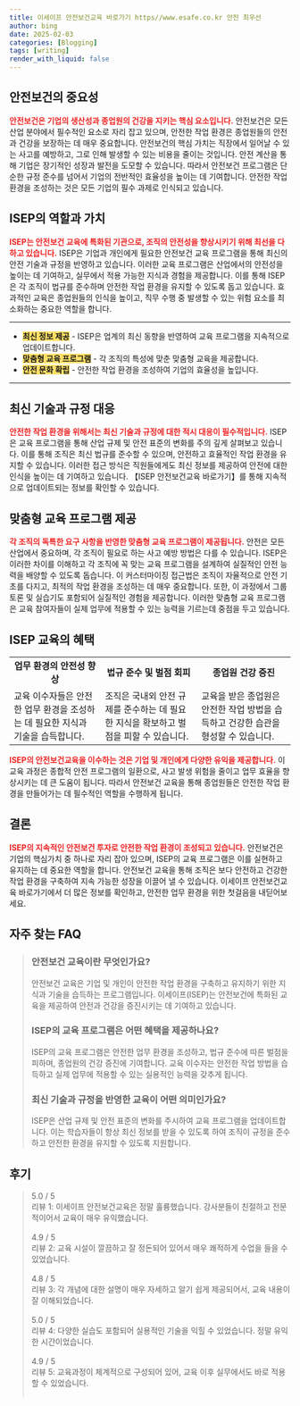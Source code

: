 ```yaml
---
title: 이세이프 안전보건교육 바로가기 https//www.esafe.co.kr 안전 최우선
author: bing
date: 2025-02-03
categories: [Blogging]
tags: [writing]
render_with_liquid: false
---
```



<h2 id='안전보건의 중요성'>안전보건의 중요성</h2>

<p><b><span style="color: #ee2323;">안전보건은 기업의 생산성과 종업원의 건강을 지키는 핵심 요소입니다.</span></b> 안전보건은 모든 산업 분야에서 필수적인 요소로 자리 잡고 있으며, 안전한 작업 환경은 종업원들의 안전과 건강을 보장하는 데 매우 중요합니다. 안전보건의 핵심 가치는 직장에서 일어날 수 있는 사고를 예방하고, 그로 인해 발생할 수 있는 비용을 줄이는 것입니다. 안전 계산을 통해 기업은 장기적인 성장과 발전을 도모할 수 있습니다. 따라서 안전보건 프로그램은 단순한 규정 준수를 넘어서 기업의 전반적인 효율성을 높이는 데 기여합니다. 안전한 작업 환경을 조성하는 것은 모든 기업의 필수 과제로 인식되고 있습니다.</p>

<h2 id='ISEP의 역할과 가치'>ISEP의 역할과 가치</h2>

<p><b><span style="color: #ee2323;">ISEP는 안전보건 교육에 특화된 기관으로, 조직의 안전성을 향상시키기 위해 최선을 다하고 있습니다.</span></b> ISEP은 기업과 개인에게 필요한 안전보건 교육 프로그램을 통해 최신의 안전 기술과 규정을 반영하고 있습니다. 이러한 교육 프로그램은 산업에서의 안전성을 높이는 데 기여하고, 실무에서 적용 가능한 지식과 경험을 제공합니다. 이를 통해 ISEP은 각 조직이 법규를 준수하며 안전한 작업 환경을 유지할 수 있도록 돕고 있습니다. 효과적인 교육은 종업원들의 인식을 높이고, 직무 수행 중 발생할 수 있는 위험 요소를 최소화하는 중요한 역할을 합니다.</p>

<hr />

<ul>
    <li><b><span style="background-color: #ffe066;">최신 정보 제공</span></b> - ISEP은 업계의 최신 동향을 반영하여 교육 프로그램을 지속적으로 업데이트합니다.</li>
    <li><b><span style="background-color: #ffe066;">맞춤형 교육 프로그램</span></b> - 각 조직의 특성에 맞춘 맞춤형 교육을 제공합니다.</li>
    <li><b><span style="background-color: #ffe066;">안전 문화 확립</span></b> - 안전한 작업 환경을 조성하여 기업의 효율성을 높입니다.</li>
</ul>

<hr />

<h2 id='최신 기술과 규정 대응'>최신 기술과 규정 대응</h2>

<p><b><span style="color: #ee2323;">안전한 작업 환경을 위해서는 최신 기술과 규정에 대한 적시 대응이 필수적입니다.</span></b> ISEP은 교육 프로그램을 통해 산업 규제 및 안전 표준의 변화를 주의 깊게 살펴보고 있습니다. 이를 통해 조직은 최신 법규를 준수할 수 있으며, 안전하고 효율적인 작업 환경을 유지할 수 있습니다. 이러한 접근 방식은 직원들에게도 최신 정보를 제공하여 안전에 대한 인식을 높이는 데 기여하고 있습니다. 【ISEP 안전보건교육 바로가기】를 통해 지속적으로 업데이트되는 정보를 확인할 수 있습니다.</p>

<h2 id='맞춤형 교육 프로그램 제공'>맞춤형 교육 프로그램 제공</h2>

<p><b><span style="color: #ee2323;">각 조직의 독특한 요구 사항을 반영한 맞춤형 교육 프로그램이 제공됩니다.</span></b> 안전은 모든 산업에서 중요하며, 각 조직이 필요로 하는 사고 예방 방법은 다를 수 있습니다. ISEP은 이러한 차이를 이해하고 각 조직에 꼭 맞는 교육 프로그램을 설계하여 실질적인 안전 능력을 배양할 수 있도록 돕습니다. 이 커스터마이징 접근법은 조직이 자율적으로 안전 기초를 다지고, 최적의 작업 환경을 조성하는 데 매우 중요합니다. 또한, 이 과정에서 그룹 토론 및 실습기도 포함되어 실질적인 경험을 제공합니다. 이러한 맞춤형 교육 프로그램은 교육 참여자들이 실제 업무에 적용할 수 있는 능력을 기르는데 중점을 두고 있습니다.</p>

<h2 id='ISEP 교육의 혜택'>ISEP 교육의 혜택</h2>

<table>
    <tr>
        <td style="text-align: center; height: 17px;"><b>업무 환경의 안전성 향상</b></td>
        <td style="text-align: center; height: 17px;"><b>법규 준수 및 벌점 회피</b></td>
        <td style="text-align: center; height: 17px;"><b>종업원 건강 증진</b></td>
    </tr>
    <tr>
        <td>교육 이수자들은 안전한 업무 환경을 조성하는 데 필요한 지식과 기술을 습득합니다.</td>
        <td>조직은 국내외 안전 규제를 준수하는 데 필요한 지식을 확보하고 벌점을 피할 수 있습니다.</td>
        <td>교육을 받은 종업원은 안전한 작업 방법을 습득하고 건강한 습관을 형성할 수 있습니다.</td>
    </tr>
</table>

<p><b><span style="color: #ee2323;">ISEP의 안전보건교육을 이수하는 것은 기업 및 개인에게 다양한 유익을 제공합니다.</span></b> 이 교육 과정은 종합적 안전 프로그램의 일환으로, 사고 발생 위험을 줄이고 업무 효율을 향상시키는 데 큰 도움이 됩니다. 따라서 안전보건 교육을 통해 종업원들은 안전한 작업 환경을 만들어가는 데 필수적인 역할을 수행하게 됩니다.</p>

<h2 id='결론'>결론</h2>

<p><b><span style="color: #ee2323;">ISEP의 지속적인 안전보건 투자로 안전한 작업 환경이 조성되고 있습니다.</span></b> 안전보건은 기업의 핵심가치 중 하나로 자리 잡아 있으며, ISEP의 교육 프로그램은 이를 실현하고 유지하는 데 중요한 역할을 합니다. 안전보건 교육을 통해 조직은 보다 안전하고 건강한 작업 환경을 구축하여 지속 가능한 성장을 이끌어 낼 수 있습니다. 이세이프 안전보건교육 바로가기에서 더 많은 정보를 확인하고, 안전한 업무 환경을 위한 첫걸음을 내딛어보세요.</p>


<h2 id='자주_찾는_FAQ'>자주 찾는 FAQ</h2>
<div itemscope="" itemtype="https://schema.org/FAQPage"> 
<blockquote> 
<div itemscope="" itemprop="mainEntity" itemtype="https://schema.org/Question"> 
<h3 itemprop="name">안전보건 교육이란 무엇인가요?</h3> 
<div itemscope="" itemprop="acceptedAnswer" itemtype="https://schema.org/Answer"> 
<span itemprop="text"> 
<p>안전보건 교육은 기업 및 개인이 안전한 작업 환경을 구축하고 유지하기 위한 지식과 기술을 습득하는 프로그램입니다. 이세이프(ISEP)는 안전보건에 특화된 교육을 제공하여 안전과 건강을 증진시키는 데 기여하고 있습니다.</p> 
</span> 
</div> 
</div> 

<div itemscope="" itemprop="mainEntity" itemtype="https://schema.org/Question"> 
<h3 itemprop="name">ISEP의 교육 프로그램은 어떤 혜택을 제공하나요?</h3> 
<div itemscope="" itemprop="acceptedAnswer" itemtype="https://schema.org/Answer"> 
<span itemprop="text"> 
<p>ISEP의 교육 프로그램은 안전한 업무 환경을 조성하고, 법규 준수에 따른 벌점을 피하며, 종업원의 건강 증진에 기여합니다. 교육 이수자는 안전한 작업 방법을 습득하고 실제 업무에 적용할 수 있는 실용적인 능력을 갖추게 됩니다.</p> 
</span> 
</div> 
</div> 

<div itemscope="" itemprop="mainEntity" itemtype="https://schema.org/Question"> 
<h3 itemprop="name">최신 기술과 규정을 반영한 교육이 어떤 의미인가요?</h3> 
<div itemscope="" itemprop="acceptedAnswer" itemtype="https://schema.org/Answer"> 
<span itemprop="text"> 
<p>ISEP은 산업 규제 및 안전 표준의 변화를 주시하여 교육 프로그램을 업데이트합니다. 이는 학습자들이 항상 최신 정보를 받을 수 있도록 하여 조직이 규정을 준수하고 안전한 환경을 유지할 수 있도록 지원합니다.</p> 
</span> 
</div> 
</div> 
</blockquote> 
</div>
<h2 id='후기'>후기</h2>
<div itemscope itemtype="https://schema.org/Product">
  <blockquote>
  <div itemprop="review" itemscope itemtype="https://schema.org/Review">
      <div itemprop="reviewRating" itemscope itemtype="https://schema.org/Rating"> <span itemprop="ratingValue">5.0</span> / <span itemprop="bestRating">5</span> </div>
      <span itemprop="reviewBody">리뷰 1: 이세이프 안전보건교육은 정말 훌륭했습니다. 강사분들이 친절하고 전문적이어서 교육이 매우 유익했습니다.</span>
  </div>
  <br>
  <div itemprop="review" itemscope itemtype="https://schema.org/Review">
      <div itemprop="reviewRating" itemscope itemtype="https://schema.org/Rating"> <span itemprop="ratingValue">4.9</span> / <span itemprop="bestRating">5</span> </div>
      <span itemprop="reviewBody">리뷰 2: 교육 시설이 깔끔하고 잘 정돈되어 있어서 매우 쾌적하게 수업을 들을 수 있었습니다.</span>
  </div>
  <br>
  <div itemprop="review" itemscope itemtype="https://schema.org/Review">
      <div itemprop="reviewRating" itemscope itemtype="https://schema.org/Rating"> <span itemprop="ratingValue">4.8</span> / <span itemprop="bestRating">5</span> </div>
      <span itemprop="reviewBody">리뷰 3: 각 개념에 대한 설명이 매우 자세하고 알기 쉽게 제공되어서, 교육 내용이 잘 이해되었습니다.</span>
  </div>
  <br>
  <div itemprop="review" itemscope itemtype="https://schema.org/Review">
      <div itemprop="reviewRating" itemscope itemtype="https://schema.org/Rating"> <span itemprop="ratingValue">5.0</span> / <span itemprop="bestRating">5</span> </div>
      <span itemprop="reviewBody">리뷰 4: 다양한 실습도 포함되어 실용적인 기술을 익힐 수 있었습니다. 정말 유익한 시간이었습니다.</span>
  </div>
  <br>
  <div itemprop="review" itemscope itemtype="https://schema.org/Review">
      <div itemprop="reviewRating" itemscope itemtype="https://schema.org/Rating"> <span itemprop="ratingValue">4.9</span> / <span itemprop="bestRating">5</span> </div>
      <span itemprop="reviewBody">리뷰 5: 교육과정이 체계적으로 구성되어 있어, 교육 이후 실무에서도 바로 적용할 수 있었습니다.</span>
  </div>
  <br>
  </blockquote>
</div>

